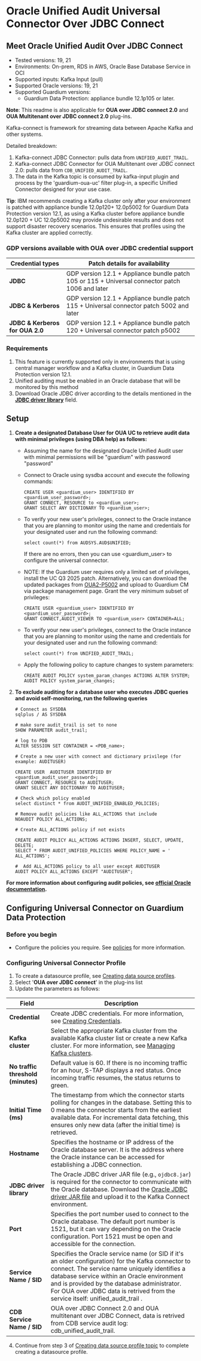 # Oracle Unified Audit Universal Connector Over JDBC Connect

## Meet Oracle Unified Audit Over JDBC Connect
* Tested versions: 19, 21
* Environments: On-prem, RDS in AWS, Oracle Base Database Service in OCI
* Supported inputs: Kafka Input (pull)
* Supported Oracle versions: 19, 21
* Supported Guardium versions:
    * Guardium Data Protection: appliance bundle 12.1p105 or later.
 
**Note**: This readme is also applicable for **OUA over JDBC connect 2.0** and **OUA Multitenant over JDBC connect 2.0** plug-ins.

Kafka-connect is framework for streaming data between Apache Kafka and other systems.

Detailed breakdown:
1. Kafka-connect JDBC Connector: pulls data from `UNIFIED_AUDIT_TRAIL`.
2. Kafka-connect JDBC Connector for OUA Multitenant over JDBC connect 2.0: pulls data from `CDB_UNIFIED_AUDIT_TRAIL`.
3. The data in the Kafka topic is consumed by kafka-input plugin and process by the 'guardium-oua-uc' filter plug-in,
   a specific Unified Connector designed for your use case.

**Tip**: IBM recommends creating a Kafka cluster only after your environment is patched with appliance bundle 12.0p120+ 12.0p5002 for Guardium Data Protection version 12.1, as using a Kafka cluster before appliance bundle 12.0p120 + UC 12.0p5002 may provide undesirable results and does not support disaster recovery scenarios. This ensures that profiles using the Kafka cluster are applied correctly.

### GDP versions available with OUA over JDBC credential support
| Credential types                     | Patch details for availability                                                                      |
|--------------------------|---------------------------------------------------------------------------------------------------------------------------------------------------------------------------------------------------------------------------------------------------------------------|
| **JDBC**           | GDP version 12.1 + Appliance bundle patch 105 or 115 + Universal connector patch 1006 and later                                                                                                       |
| **JDBC & Kerberos**  | GDP version 12.1 + Appliance bundle patch 115 + Universal connector patch 5002 and later |
| **JDBC & Kerberos for OUA 2.0** | GDP version 12.1 + Appliance bundle patch 120 + Universal connector patch p5002 |



### Requirements
1. This feature is currently supported only in environments that is using central manager workflow and a Kafka cluster, in Guardium Data Protection version 12.1.
2. Unified auditing must be enabled in an Oracle database that will be monitored by this method
3. Download Oracle JDBC driver according to the details mentioned in the **[JDBC driver library](https://github.com/IBM/universal-connectors/blob/main/filter-plugin/logstash-filter-oua-guardium/OuaOverConnectJdbcReadme.md#configuring-universal-connector-profile)** field. 

## Setup

1.  **Create a designated Database User for OUA UC to retrieve audit data with minimal privileges (using DBA help) as follows:**
    - Assuming the name for the designated Oracle Unified Audit user with minimal permissions will be "guardium" with password "password"
    - Connect to Oracle using sysdba account and execute the following commands:

        ```
        CREATE USER <guardium_user> IDENTIFIED BY <guardium_user_password>;
        GRANT CONNECT, RESOURCE to <guardium_user>;
        GRANT SELECT ANY DICTIONARY TO <guardium_user>;
        ```

    - To verify your new user's privileges, connect to the Oracle instance that you are planning to monitor using the name and credentials for your designated user and run the following command:

        ```
        select count(*) from AUDSYS.AUD$UNIFIED;
        ```

      If there are no errors, then you can use <guardium_user> to configure the universal connector.

    - NOTE:  If the Guardium user requires only a limited set of privileges, install the UC Q3 2025 patch. Alternatively, you can download the updated packages from [OUA2-P5002](https://github.com/IBM/universal-connectors/releases/tag/OUA2-p5002) and upload to Guardium CM via package management page. Grant the very minimum subset of privileges: 

        ```
        CREATE USER <guardium_user> IDENTIFIED BY <guardium_user_password>;
        GRANT CONNECT,AUDIT_VIEWER TO <guardium_user> CONTAINER=ALL;
        ```

    - To verify your new user's privileges, connect to the Oracle instance that you are planning to monitor using the name and credentials for your designated user and run the following command:
        ```
        select count(*) from UNIFIED_AUDIT_TRAIL;
        ```
        
    - Apply the following policy to capture changes to system parameters:
        ```
        CREATE AUDIT POLICY system_param_changes ACTIONS ALTER SYSTEM;
        AUDIT POLICY system_param_changes;
        ```
      
   2. **To exclude auditing for a database user who executes JDBC queries and avoid self-monitoring, run the following queries**
        ```
        # Connect as SYSDBA
        sqlplus / AS SYSDBA
   
        # make sure audit_trail is set to none
        SHOW PARAMETER audit_trail;
   
        # log to PDB
        ALTER SESSION SET CONTAINER = <PDB_name>;
   
        # Create a new user with connect and dictionary privilege (for example: AUDITUSER)

        CREATE USER  AUDITUSER IDENTIFIED BY <guardium_audit_user_password>;
        GRANT CONNECT, RESOURCE to AUDITUSER;
        GRANT SELECT ANY DICTIONARY TO AUDITUSER;

        # Check which policy enabled
        select distinct * from AUDIT_UNIFIED_ENABLED_POLICIES;

        # Remove audit policies like ALL_ACTIONS that include
        NOAUDIT POLICY ALL_ACTIONS;

        # Create ALL_ACTIONS policy if not exists

        CREATE AUDIT POLICY ALL_ACTIONS ACTIONS INSERT, SELECT, UPDATE, DELETE;
        SELECT * FROM AUDIT_UNIFIED_POLICIES WHERE POLICY_NAME = ' ALL_ACTIONS';

        #  Add ALL_ACTIONS policy to all user except AUDITUSER
        AUDIT POLICY ALL_ACTIONS EXCEPT "AUDITUSER";
        ```
**For more information about configuring audit policies, see [official Oracle documentation](https://docs.oracle.com/en/database/oracle/oracle-database/19/dbseg/configuring-audit-policies.html).**
## Configuring Universal Connector on Guardium Data Protection

### Before you begin 
* Configure the policies you require. See [policies](/docs/#policies) for more information.

### Configuring Universal Connector Profile
1. To create a datasource profile, see [Creating data source profiles](https://www.ibm.com/docs/en/SSMPHH_12.x/com.ibm.guardium.doc.stap/guc/guc_datasource_profile_management.html).
2. Select '**OUA over JDBC connect**' in the plug-ins list
3. Update the parameters as follows:

| Field                    | Description                                                                                                                                                                                                                                                         |
|--------------------------|---------------------------------------------------------------------------------------------------------------------------------------------------------------------------------------------------------------------------------------------------------------------|
| **Credential**           | Create JDBC credentials. For more information, see [Creating Credentials](https://www.ibm.com/docs/en/SSMPHH_12.x/com.ibm.guardium.doc.stap/guc/guc_credential_management.html).                                                                                                         |
| **Kafka cluster**        | Select the appropriate Kafka cluster from the available Kafka cluster list or create a new Kafka cluster. For more information, see [Managing Kafka clusters](https://www.ibm.com/docs/en/SSMPHH_12.x/com.ibm.guardium.doc.stap/guc/guc_kafka_cluster_management.html).                   |
| **No traffic threshold (minutes)**    | Default value is 60. If there is no incoming traffic for an hour, S-TAP displays a red status. Once incoming traffic resumes, the status returns to green.                                                                                                                                                    |
| **Initial Time (ms)**    | The timestamp from which the connector starts polling for changes in the database. Setting this to 0 means the connector starts from the earliest available data. For incremental data fetching, this ensures only new data (after the initial time) is retrieved.  |
| **Hostname**             | Specifies the hostname or IP address of the Oracle database server. It is the address where the Oracle instance can be accessed for establishing a JDBC connection.                                                                                                |
| **JDBC driver library**  | The Oracle JDBC driver JAR file (e.g., `ojdbc8.jar`) is required for the connector to communicate with the Oracle database. Download the [Oracle JDBC driver JAR file](https://download.oracle.com/otn-pub/otn_software/jdbc/234/ojdbc8.jar) and upload it to the Kafka Connect environment. |
| **Port**                 | Specifies the port number used to connect to the Oracle database. The default port number is 1521, but it can vary depending on the Oracle configuration. Port 1521 must be open and accessible for the connection.                                                 |
| **Service Name / SID**   | Specifies the Oracle service name (or SID if it's an older configuration) for the Kafka connector to connect. The service name uniquely identifies a database service within an Oracle environment and is provided by the database administrator. For OUA over JDBC data is retrived from the service itself: unified_audit_trail .                  |
| **CDB Service Name / SID**   | OUA over JDBC Connect 2.0 and OUA multitenant over JDBC Connect, data is retrived from CDB service audit log: cdb_unified_audit_trail. |


4. Continue from step 3 of [Creating data source profile topic](https://www.ibm.com/docs/en/SSMPHH_12.x/com.ibm.guardium.doc.stap/guc/guc_datasource_profile_management.html) to complete creating a datasource profile. 
